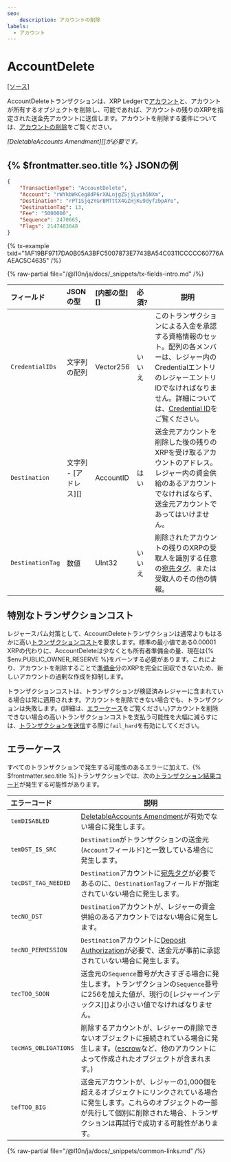 ```yaml
---
seo:
    description: アカウントの削除
labels:
  - アカウント
---
```

# AccountDelete

[[ソース]](https://github.com/XRPLF/rippled/blob/master/src/xrpld/app/tx/detail/DeleteAccount.cpp "Source")

AccountDeleteトランザクションは、XRP Ledgerで[アカウント](../../ledger-data/ledger-entry-types/accountroot.md)と、アカウントが所有するオブジェクトを削除し、可能であれば、アカウントの残りのXRPを指定された送金先アカウントに送信します。アカウントを削除する要件については、[アカウントの削除](../../../../concepts/accounts/deleting-accounts.md)をご覧ください。

_[DeletableAccounts Amendment][]が必要です。_

## {% $frontmatter.seo.title %} JSONの例

```json
{
    "TransactionType": "AccountDelete",
    "Account": "rWYkbWkCeg8dP6rXALnjgZSjjLyih5NXm",
    "Destination": "rPT1Sjq2YGrBMTttX4GZHjKu9dyfzbpAYe",
    "DestinationTag": 13,
    "Fee": "5000000",
    "Sequence": 2470665,
    "Flags": 2147483648
}
```

{% tx-example txid="1AF19BF9717DA0B05A3BFC5007873E7743BA54C0311CCCCC60776AAEAC5C4635" /%}


{% raw-partial file="/@l10n/ja/docs/_snippets/tx-fields-intro.md" /%}

| フィールド       | JSONの型              | [内部の型][] | 必須?  | 説明 |
| :--------------- | :-------------------- | :----------- | :----- | ---- |
| `CredentialIDs`  | 文字列の配列          | Vector256    | いいえ | このトランザクションによる入金を承認する資格情報のセット。配列の各メンバーは、レジャー内のCredentialエントリのレジャーエントリIDでなければなりません。詳細については、[Credential ID](./payment.md#credential-ids)をご覧ください。 |
| `Destination`    | 文字列 - [アドレス][] | AccountID    | はい   | 送金元アカウントを削除した後の残りのXRPを受け取るアカウントのアドレス。レジャー内の資金供給のあるアカウントでなければならず、送金元アカウントであってはいけません。 |
| `DestinationTag` | 数値                  | UInt32       | いいえ | 削除されたアカウントの残りのXRPの受取人を識別する任意の[宛先タグ](../../../../concepts/transactions/source-and-destination-tags.md)、または受取人のその他の情報。 |


## 特別なトランザクションコスト

レジャースパム対策として、AccountDeleteトランザクションは通常よりもはるかに高い[トランザクションコスト](../../../../concepts/transactions/transaction-cost.md)を要求します。標準の最小値である0.00001 XRPの代わりに、AccountDeleteは少なくとも所有者準備金の量、現在は{% $env.PUBLIC_OWNER_RESERVE %}をバーンする必要があります。これにより、アカウントを削除することで[準備金](../../../../concepts/accounts/reserves.md)分のXRPを完全に回収できないため、新しいアカウントの過剰な作成を抑制します。

トランザクションコストは、トランザクションが検証済みレジャーに含まれている場合は常に適用されます。アカウントを削除できない場合でも、トランザクションは失敗します。(詳細は、[エラーケース](#エラーケース)をご覧ください。)アカウントを削除できない場合の高いトランザクションコストを支払う可能性を大幅に減らすには、[トランザクションを送信](../../../http-websocket-apis/public-api-methods/transaction-methods/submit.md)する際に`fail_hard`を有効にしてください。


## エラーケース

すべてのトランザクションで発生する可能性のあるエラーに加えて、{% $frontmatter.seo.title %}トランザクションでは、次の[トランザクション結果コード](../transaction-results/index.md)が発生する可能性があります。

| エラーコード         | 説明 |
| :------------------- | ---- |
| `temDISABLED`        | [DeletableAccounts Amendment](/resources/known-amendments.md#deletableaccounts)が有効でない場合に発生します。 |
| `temDST_IS_SRC`      | `Destination`がトランザクションの送金元(`Account`フィールド)と一致している場合に発生します。 |
| `tecDST_TAG_NEEDED`  | `Destination`アカウントに[宛先タグ](../../../../concepts/transactions/source-and-destination-tags.md)が必要であるのに、`DestinationTag`フィールドが指定されていない場合に発生します。 |
| `tecNO_DST`          | `Destination`アカウントが、レジャーの資金供給のあるアカウントではない場合に発生します。 |
| `tecNO_PERMISSION`   | `Destination`アカウントに[Deposit Authorization](../../../../concepts/accounts/depositauth.md)が必要で、送金元が事前に承認されていない場合に発生します。 |
| `tecTOO_SOON`        | 送金元の`Sequence`番号が大きすぎる場合に発生します。トランザクションの`Sequence`番号に256を加えた値が、現行の[レジャーインデックス][]より小さい値でなければなりません。 |
| `tecHAS_OBLIGATIONS` | 削除するアカウントが、レジャーの削除できないオブジェクトに接続されている場合に発生します。([escrow](../../../../concepts/payment-types/escrow.md)など、他のアカウントによって作成されたオブジェクトが含まれます。) |
| `tefTOO_BIG`         | 送金元アカウントが、レジャーの1,000個を超えるオブジェクトにリンクされている場合に発生します。これらのオブジェクトの一部が先行して個別に削除された場合、トランザクションは再試行で成功する可能性があります。 |

{% raw-partial file="/@l10n/ja/docs/_snippets/common-links.md" /%}
